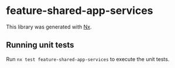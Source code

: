 # feature-shared-app-services

This library was generated with [Nx](https://nx.dev).

## Running unit tests

Run `nx test feature-shared-app-services` to execute the unit tests.
